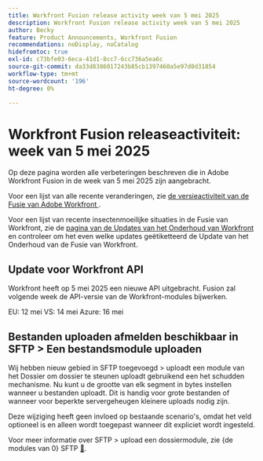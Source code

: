 ```yaml
---
title: Workfront Fusion release activity week van 5 mei 2025
description: Workfront Fusion release activity week van 5 mei 2025
author: Becky
feature: Product Announcements, Workfront Fusion
recommendations: noDisplay, noCatalog
hidefromtoc: true
exl-id: c73bfe03-6eca-41d1-8cc7-6cc736a5ea6c
source-git-commit: da33d8386017243b85cb1397460a5e97d0d31854
workflow-type: tm+mt
source-wordcount: '196'
ht-degree: 0%

---
```


# Workfront Fusion releaseactiviteit: week van 5 mei 2025

Op deze pagina worden alle verbeteringen beschreven die in Adobe Workfront Fusion in de week van 5 mei 2025 zijn aangebracht.

Voor een lijst van alle recente veranderingen, zie [ de versieactiviteit van de Fusie van Adobe Workfront ](/help/workfront-fusion/fusion-product-releases/fusion-release-activity.md).

Voor een lijst van recente insectenmoeilijke situaties in de Fusie van Workfront, zie de [ pagina van de Updates van het Onderhoud van Workfront ](https://experienceleague.adobe.com/nl/docs/workfront-known-issues/releases/current-updates) en controleer om het even welke updates geëtiketteerd de Update van het Onderhoud van de Fusie van Workfront.

## Update voor Workfront API

Workfront heeft op 5 mei 2025 een nieuwe API uitgebracht. Fusion zal volgende week de API-versie van de Workfront-modules bijwerken.

EU: 12 mei
VS: 14 mei
Azure: 16 mei

## Bestanden uploaden afmelden beschikbaar in SFTP > Een bestandsmodule uploaden

Wij hebben nieuw gebied in SFTP toegevoegd > uploadt een module van het Dossier om dossier te steunen uploadt gebruikend een het schudden mechanisme. Nu kunt u de grootte van elk segment in bytes instellen wanneer u bestanden uploadt. Dit is handig voor grote bestanden of wanneer voor beperkte servergeheugen kleinere uploads nodig zijn.

Deze wijziging heeft geen invloed op bestaande scenario&#39;s, omdat het veld optioneel is en alleen wordt toegepast wanneer dit expliciet wordt ingesteld.

Voor meer informatie over SFTP > upload een dossiermodule, zie {de modules van 0} SFTP [&#128279;](/help/workfront-fusion/references/apps-and-modules/universal-connectors/sftp.md).
